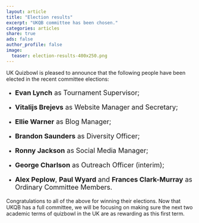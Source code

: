 ```yaml
---
layout: article
title: "Election results"
excerpt: "UKQB committee has been chosen."
categories: articles
share: true
ads: false
author_profile: false
image:
  teaser: election-results-400x250.png
---
```


UK Quizbowl is pleased to announce that the following people have been elected in the recent committee elections:

* <p style="font-size: 18px"><span style="font-weight: bold">Evan Lynch</span> as Tournament Supervisor;</p>
* <p style="font-size: 18px"><span style="font-weight: bold">Vitalijs Brejevs</span> as Website Manager and Secretary;</p>
* <p style="font-size: 18px"><span style="font-weight: bold">Ellie Warner</span> as Blog Manager;</p>
* <p style="font-size: 18px"><span style="font-weight: bold">Brandon Saunders</span> as Diversity Officer;</p>
* <p style="font-size: 18px"><span style="font-weight: bold">Ronny Jackson</span> as Social Media Manager;</p>
* <p style="font-size: 18px"><span style="font-weight: bold">George Charlson</span> as Outreach Officer (interim);</p>
* <p style="font-size: 18px"><span style="font-weight: bold">Alex Peplow</span>, <span style="font-weight: bold">Paul Wyard</span> and <span style="font-weight: bold">Frances Clark-Murray</span> as Ordinary Committee Members.

Congratulations to all of the above for winning their elections. Now that UKQB has a full committee, we will be focusing on making sure the next two academic terms of quizbowl in the UK are as rewarding as this first term. 